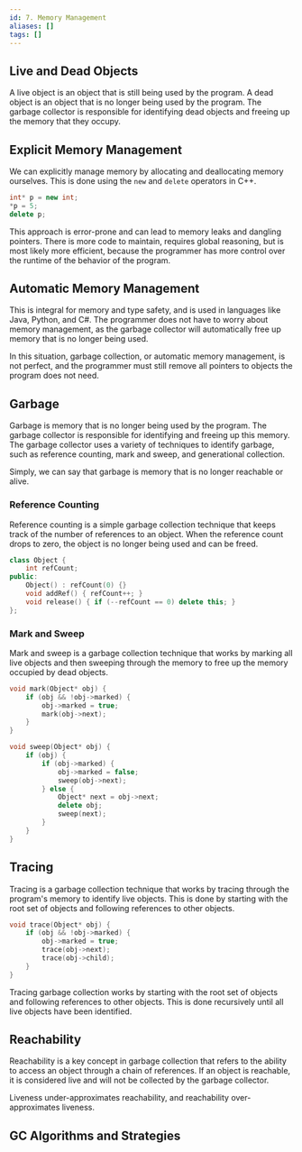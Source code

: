 ```yaml
---
id: 7. Memory Management
aliases: []
tags: []
---
```


## Live and Dead Objects

A live object is an object that is still being used by the program. A dead object is an object that is no longer being used by the program. The garbage collector is responsible for identifying dead objects and freeing up the memory that they occupy.

## Explicit Memory Management

We can explicitly manage memory by allocating and deallocating memory ourselves. This is done using the `new` and `delete` operators in C++.

```cpp
int* p = new int;
*p = 5;
delete p;
```

This approach is error-prone and can lead to memory leaks and dangling pointers. There is more code to maintain, requires global reasoning, but is most likely more efficient, because the programmer has more control over the runtime of the behavior of the program.

## Automatic Memory Management

This is integral for memory and type safety, and is used in languages like Java, Python, and C#. The programmer does not have to worry about memory management, as the garbage collector will automatically free up memory that is no longer being used.

In this situation, garbage collection, or automatic memory management, is not perfect, and the programmer must still remove all pointers to objects the program does not need.

## Garbage

Garbage is memory that is no longer being used by the program. The garbage collector is responsible for identifying and freeing up this memory. The garbage collector uses a variety of techniques to identify garbage, such as reference counting, mark and sweep, and generational collection.

Simply, we can say that garbage is memory that is no longer reachable or alive.

### Reference Counting

Reference counting is a simple garbage collection technique that keeps track of the number of references to an object. When the reference count drops to zero, the object is no longer being used and can be freed.

```cpp
class Object {
    int refCount;
public:
    Object() : refCount(0) {}
    void addRef() { refCount++; }
    void release() { if (--refCount == 0) delete this; }
};
```

### Mark and Sweep

Mark and sweep is a garbage collection technique that works by marking all live objects and then sweeping through the memory to free up the memory occupied by dead objects.

```cpp
void mark(Object* obj) {
    if (obj && !obj->marked) {
        obj->marked = true;
        mark(obj->next);
    }
}

void sweep(Object* obj) {
    if (obj) {
        if (obj->marked) {
            obj->marked = false;
            sweep(obj->next);
        } else {
            Object* next = obj->next;
            delete obj;
            sweep(next);
        }
    }
}
```

## Tracing

Tracing is a garbage collection technique that works by tracing through the program's memory to identify live objects. This is done by starting with the root set of objects and following references to other objects.

```cpp
void trace(Object* obj) {
    if (obj && !obj->marked) {
        obj->marked = true;
        trace(obj->next);
        trace(obj->child);
    }
}
```

Tracing garbage collection works by starting with the root set of objects and following references to other objects. This is done recursively until all live objects have been identified.

## Reachability

Reachability is a key concept in garbage collection that refers to the ability to access an object through a chain of references. If an object is reachable, it is considered live and will not be collected by the garbage collector.

Liveness under-approximates reachability, and reachability over-approximates liveness.

## GC Algorithms and Strategies
